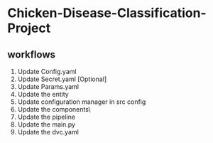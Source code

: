 # Chicken-Disease-Classification-Project

## workflows

1. Update Config.yaml
2. Update Secret.yaml [Optional]
3. Update Params.yaml
4. Update the entity
5. Update configuration manager in src config
6. Update the components\
7. Update the pipeline  
8. Update the main.py
9. Update the dvc.yaml 